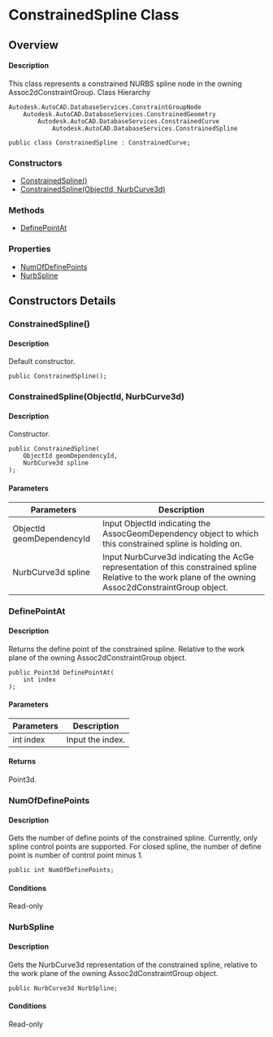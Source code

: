 # ConstrainedSpline Class

## Overview

#### Description
This class represents a constrained NURBS spline node in the owning Assoc2dConstraintGroup.
Class Hierarchy
```text
Autodesk.AutoCAD.DatabaseServices.ConstraintGroupNode
    Autodesk.AutoCAD.DatabaseServices.ConstrainedGeometry
        Autodesk.AutoCAD.DatabaseServices.ConstrainedCurve
            Autodesk.AutoCAD.DatabaseServices.ConstrainedSpline
```

```text
public class ConstrainedSpline : ConstrainedCurve;
```

### Constructors

- [ConstrainedSpline()](#constrainedspline())
- [ConstrainedSpline(ObjectId, NurbCurve3d)](#constrainedspline(objectid,-nurbcurve3d))

### Methods

- [DefinePointAt](#definepointat)

### Properties

- [NumOfDefinePoints](#numofdefinepoints)
- [NurbSpline](#nurbspline)


## Constructors Details

### ConstrainedSpline()

#### Description
Default constructor.
```text
public ConstrainedSpline();
```

### ConstrainedSpline(ObjectId, NurbCurve3d)

#### Description
Constructor.
```text
public ConstrainedSpline(
    ObjectId geomDependencyId, 
    NurbCurve3d spline
);
```

#### Parameters
| Parameters | Description |
| --- | --- |
| ObjectId geomDependencyId | Input ObjectId indicating the AssocGeomDependency object to which this constrained spline is holding on. |
| NurbCurve3d spline | Input NurbCurve3d indicating the AcGe representation of this constrained spline Relative to the work plane of the owning Assoc2dConstraintGroup object. |

### DefinePointAt

#### Description
Returns the define point of the constrained spline. Relative to the work plane of the owning Assoc2dConstraintGroup object.
```text
public Point3d DefinePointAt(
    int index
);
```

#### Parameters
| Parameters | Description |
| --- | --- |
| int index | Input the index. |

#### Returns
Point3d.
### NumOfDefinePoints

#### Description
Gets the number of define points of the constrained spline. 
Currently, only spline control points are supported. For closed spline, the number of define point is number of control point minus 1.
```text
public int NumOfDefinePoints;
```

#### Conditions
Read-only
### NurbSpline

#### Description
Gets the NurbCurve3d representation of the constrained spline, relative to the work plane of the owning Assoc2dConstraintGroup object.
```text
public NurbCurve3d NurbSpline;
```

#### Conditions
Read-only